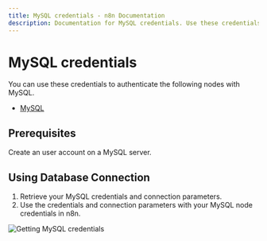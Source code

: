 ```yaml
---
title: MySQL credentials - n8n Documentation
description: Documentation for MySQL credentials. Use these credentials to authenticate MySQL in n8n, a workflow automation platform.
---
```


# MySQL credentials

You can use these credentials to authenticate the following nodes with MySQL.

- [MySQL](/integrations/builtin/app-nodes/n8n-nodes-base.mysql/)

## Prerequisites

Create an user account on a MySQL server. 

## Using Database Connection

1. Retrieve your MySQL credentials and connection parameters.
2. Use the credentials and connection parameters with your MySQL node credentials in n8n.

![Getting MySQL credentials](/_images/integrations/builtin/credentials/mysql/using-database-connection.gif)

